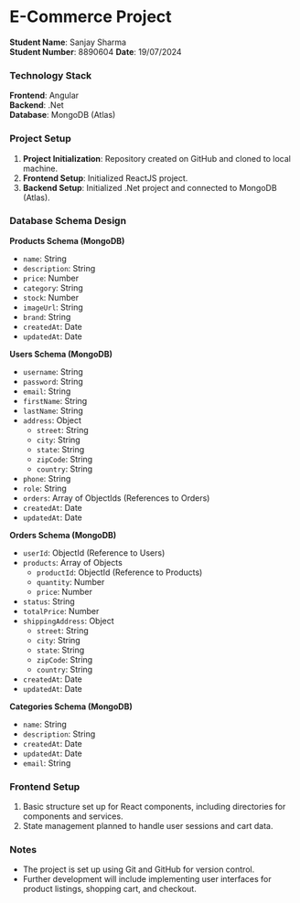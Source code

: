 # E-Commerce Project

**Student Name**: Sanjay Sharma  
**Student Number**: 8890604 
**Date**: 19/07/2024

### Technology Stack

**Frontend**: Angular  
**Backend**: .Net  
**Database**: MongoDB (Atlas)

### Project Setup

1. **Project Initialization**: Repository created on GitHub and cloned to local machine.
2. **Frontend Setup**: Initialized ReactJS project.
3. **Backend Setup**: Initialized .Net project and connected to MongoDB (Atlas).

### Database Schema Design

**Products Schema (MongoDB)**

- `name`: String
- `description`: String
- `price`: Number
- `category`: String
- `stock`: Number
- `imageUrl`: String
- `brand`: String
- `createdAt`: Date
- `updatedAt`: Date

**Users Schema (MongoDB)**

- `username`: String
- `password`: String
- `email`: String
- `firstName`: String
- `lastName`: String
- `address`: Object
  - `street`: String
  - `city`: String
  - `state`: String
  - `zipCode`: String
  - `country`: String
- `phone`: String
- `role`: String
- `orders`: Array of ObjectIds (References to Orders)
- `createdAt`: Date
- `updatedAt`: Date

**Orders Schema (MongoDB)**

- `userId`: ObjectId (Reference to Users)
- `products`: Array of Objects
  - `productId`: ObjectId (Reference to Products)
  - `quantity`: Number
  - `price`: Number
- `status`: String
- `totalPrice`: Number
- `shippingAddress`: Object
  - `street`: String
  - `city`: String
  - `state`: String
  - `zipCode`: String
  - `country`: String
- `createdAt`: Date
- `updatedAt`: Date

**Categories Schema (MongoDB)**

- `name`: String
- `description`: String
- `createdAt`: Date
- `updatedAt`: Date
- `email`: String

### Frontend Setup

1. Basic structure set up for React components, including directories for components and services.
2. State management planned to handle user sessions and cart data.

### Notes

- The project is set up using Git and GitHub for version control.
- Further development will include implementing user interfaces for product listings, shopping cart, and checkout.
